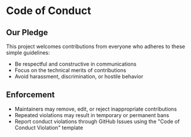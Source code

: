 # Code of Conduct

## Our Pledge
This project welcomes contributions from everyone who adheres to these simple guidelines:
- Be respectful and constructive in communications
- Focus on the technical merits of contributions
- Avoid harassment, discrimination, or hostile behavior

## Enforcement
- Maintainers may remove, edit, or reject inappropriate contributions
- Repeated violations may result in temporary or permanent bans
- Report conduct violations through GitHub Issues using the "Code of Conduct Violation" template
